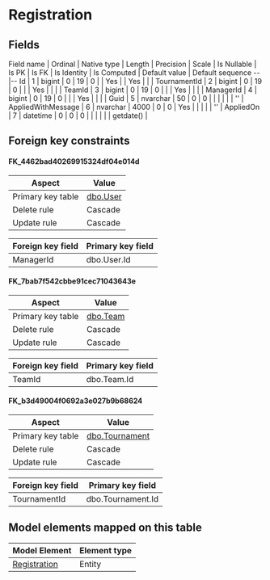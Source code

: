﻿Registration
============

## Fields

Field name | Ordinal | Native type | Length | Precision | Scale | Is Nullable | Is PK | Is FK | Is Identity | Is Computed  | Default value | Default sequence
--|--
Id | 1 | bigint | 0 | 19 | 0 |  | Yes |  | Yes |  |  | 
TournamentId | 2 | bigint | 0 | 19 | 0 |  |  | Yes |  |  |  | 
TeamId | 3 | bigint | 0 | 19 | 0 |  |  | Yes |  |  |  | 
ManagerId | 4 | bigint | 0 | 19 | 0 |  |  | Yes |  |  |  | 
Guid | 5 | nvarchar | 50 | 0 | 0 |  |  |  |  |  | '' | 
AppliedWithMessage | 6 | nvarchar | 4000 | 0 | 0 | Yes |  |  |  |  | '' | 
AppliedOn | 7 | datetime | 0 | 0 | 0 |  |  |  |  |  | getdate() | 

## Foreign key constraints

#### FK_4462bad40269915324df04e014d

Aspect | Value
--|--
Primary key table | [dbo.User](../dbo/User.htm)
Delete rule | Cascade
Update rule | Cascade 

Foreign key field | Primary key field
--|--
ManagerId | dbo.User.Id

#### FK_7bab7f542cbbe91cec71043643e

Aspect | Value
--|--
Primary key table | [dbo.Team](../dbo/Team.htm)
Delete rule | Cascade
Update rule | Cascade 

Foreign key field | Primary key field
--|--
TeamId | dbo.Team.Id

#### FK_b3d49004f0692a3e027b9b68624

Aspect | Value
--|--
Primary key table | [dbo.Tournament](../dbo/Tournament.htm)
Delete rule | Cascade
Update rule | Cascade 

Foreign key field | Primary key field
--|--
TournamentId | dbo.Tournament.Id

## Model elements mapped on this table

Model Element | Element type
--|--
[Registration](../../../EntityModel/_DefaultGroup/Entities/Registration.htm) | Entity
